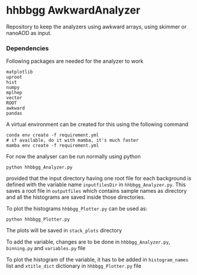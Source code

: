 # hhbbgg AwkwardAnalyzer
Repository to keep the analyzers using awkward arrays, using skimmer or nanoAOD as input.

### Dependencies
Following packages are needed for the analyzer to work
```
matplotlib
uproot
hist
numpy
mplhep
vector
ROOT
awkward
pandas
```
A virtual environment can be created for this using the following command
```
conda env create -f requirement.yml
# if available, do it with mamba, it's much faster
mamba env create -f requirement.yml
```

For now the analyser can be run normally using python
```
python hhbbgg_Analyzer.py
```
provided that the input directory having one root file for each background is defined with the variable name `inputfilesDir` in `hhbbgg_Analyzer.py`.
This saves a root file in `outputfiles` which contains sample names as directory and all the histograms are saved inside those directories.

To plot the histograms `hhbbgg_Plotter.py` can be used as:
```
python hhbbgg_Plotter.py
```
The plots will be saved in `stack_plots` directory

To add the variable, changes are to be done in `hhbbgg_Analyzer.py`, `binning.py` and `variables.py` file

To plot the histogram of the variable, it has to be added in `histogram_names` list and `xtitle_dict` dictionary in `hhbbgg_Plotter.py` file